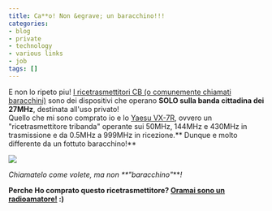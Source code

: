 ```yaml
---
title: Ca**o! Non &egrave; un baracchino!!!
categories:
- blog
- private
- technology
- various links
- job
tags: []
---
```

E non lo ripeto piu! [I ricetrasmettitori CB (o comunemente chiamati
baracchini)](http://it.wikipedia.org/wiki/Banda_cittadina
"http://it.wikipedia.org/wiki/Banda_cittadina" ) sono dei dispositivi che
operano **SOLO sulla banda cittadina dei 27MHz**, destinata all'uso privato!  
Quello che mi sono comprato io e lo [Yaesu
VX-7R](http://www.yaesu.it/index.aspx?m=53&did=87
"http://www.yaesu.it/index.aspx?m=53&did=87" ), ovvero un "ricetrasmettitore
tribanda" operante sui 50MHz, 144MHz e 430MHz in trasmissione e da 0.5MHz a
999MHz in ricezione.** Dunque e molto differente da un fottuto baracchino!**  

**[![]({{site.url}}/images/yaesu_vx-7r.jpg)]({{site.url}}/images/yaesu_vx-7r.jpg)**

_Chiamatelo come volete, ma non _**_"baracchino"_**_!_

**Perche Ho comprato questo ricetrasmettitore? [Oramai sono un radioamatore!](http://www.diegor.it/2008/07/09/idoneo/ "http://www.diegor.it/2008/07/09/idoneo/" ) :)**

